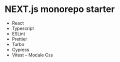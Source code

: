 # NEXT.js monorepo starter

- React
- Typescript
- ESLint
- Prettier
- Turbo
- Cypress
- Vitest
– Module Css
